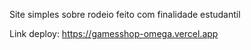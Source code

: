 Site simples sobre rodeio feito com finalidade estudantil

Link deploy: https://gamesshop-omega.vercel.app
